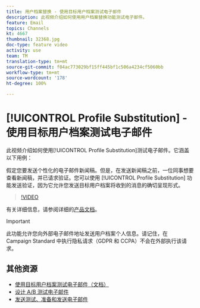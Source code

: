 ```yaml
---
title: 用户档案替换 - 使用目标用户档案测试电子邮件
description: 此视频介绍如何使用用户档案替换功能测试电子邮件。
feature: Email
topics: Channels
kt: 4667
thumbnail: 32368.jpg
doc-type: feature video
activity: use
team: TM
translation-type: tm+mt
source-git-commit: f04ac773029bf15ff445bf1c506a4234cf5060bb
workflow-type: tm+mt
source-wordcount: '178'
ht-degree: 100%

---
```



# [!UICONTROL Profile Substitution] - 使用目标用户档案测试电子邮件

此视频介绍如何使用[!UICONTROL Profile Substitution]测试电子邮件。它涵盖以下用例：

假定您要发送个性化的电子邮件新闻稿。但是，在发送新闻稿之前，一位同事想要查看新闻稿，并已请求验证。您可以使用 [!UICONTROL Profile Substitution] 功能发送验证，因为它允许您发送目标用户档案将收到的消息的确切呈现形式。

>[!VIDEO](https://video.tv.adobe.com/v/32368?quality=12)

有关详细信息，请参阅详细的[产品文档](https://docs.adobe.com/content/help/zh-Hans/campaign-standard/using/testing-and-sending/preparing-and-testing-messages/testing-messages-using-target.html)。

>[!IMPORTANT]
>
>此功能允许您向外部电子邮件地址发送用户档案个人信息。请记住，在 Campaign Standard 中执行隐私请求（GDPR 和 CCPA）不会在外部执行该请求。

## 其他资源

* [使用目标用户档案测试电子邮件（文档）](https://docs.adobe.com/content/help/en/campaign-standard/using/testing-and-sending/preparing-and-testing-messages/testing-messages-using-target.html)
* [设计 A/B 测试电子邮件](/help/communication-channels/email/a-b-testing.md)
* [发送测试、准备和发送电子邮件](/help/communication-channels/email/sending-test-preparing-sending-email.md)
